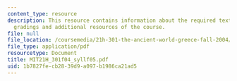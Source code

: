 ```yaml
---
content_type: resource
description: This resource contains information about the required textbooks, course
  gradings and additional resources of the course.
file: null
file_location: /coursemedia/21h-301-the-ancient-world-greece-fall-2004/1b7827fecb2839d9a097b1986ca21ad5_MIT21H_301f04_syllf05.pdf
file_type: application/pdf
resourcetype: Document
title: MIT21H_301f04_syllf05.pdf
uid: 1b7827fe-cb28-39d9-a097-b1986ca21ad5
---
```

